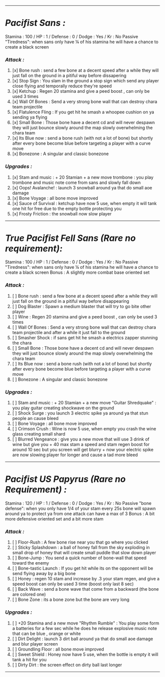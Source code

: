 __________________________________________________________________________
# ***Pacifist Sans :***
Stamina : 100 / HP : 1 / Defense : 0 / Dodge : Yes / Kr : No
Passive "Tiredness":  when sans only have ¼ of his stamina he will have a chance to create a black screen
### ***Attack :***
1. [x] Bone rush : send a few bone at a decent speed after a while they will just fall on the ground in a pitiful way before dissapering
2. [x] Stop Sign : You slam in the ground a stop sign which send any player close flying and temporally reduce they're speed
3. [x] Ketchup : Regen 20 stamina and give a peed boost , can only be used 3 times
4. [x] Wall Of Bones :  Send a very strong bone wall that can destroy chara team projectile 
5. [x] Flatulence Fling : If you get hit he smash a whoopee cushion on ya sending ya flying 
6. [x] Small Bone : Those bone have a decent cd and will never despawn they will just bounce slowly around the map slowly overwhelming the chara team
7. [x] Its Blue now : send a bone rush (with not a lot of bone) but shortly after every bone become blue before targeting a player with a curve move
8. [x] Bonezone : A singular and classic bonezone

### ***Upgrades :***
1. [x] Stam and music : + 20 Stamian + a new move trombone : you play trombone and music note come from sans and slowly fall down
2. [x] Oops! Avalanche! : launch 3 snowball around ya that do small aoe damage
3. [x] Bone Voyage : all bone move improved
4. [x] Sauce of Survival : ketchup have now 5 use, when  empty it will tank one hit for free due to the empty bottle protecting you
5. [x] Frosty Friction : the snowball now slow player 

__________________________________________________________________________
# ***True Pacifist Fell Sans (Rare no requirement):***
Stamina : 100 / HP : 1 / Defense : 0 / Dodge : Yes / Kr : No
Passive "Tiredness":  when sans only have ¼ of his stamina he will have a chance to create a black screen
Bonus : A slightly more combat base oriented set 
### ***Attack :***
1. [ ] Bone rush : send a few bone at a decent speed after a while they will just fall on the ground in a pitiful way before disappearing
2. [ ] Dog Blaster :  Spawn a medium blaster that will try to go bite other player
3. [ ] Wine : Regen 20 stamina and give a peed boost , can only be used 3 times
4. [ ] Wall Of Bones :  Send a very strong bone wall that can destroy chara team projectile and after a while it just fall to the ground 
5. [ ] Smasher Shock : if sans get hit he smash a electrics zapper stunning the chara
6. [ ] Small Bone : Those bone have a decent cd and will never despawn they will just bounce slowly around the map slowly overwhelming the chara team
7. [ ] Its Blue now : send a bone rush (with not a lot of bone) but shortly after every bone become blue before targeting a player with a curve move
8. [ ] Bonezone : A singular and classic bonezone

### ***Upgrades :***
1. [ ] Stam and music : + 20 Stamian + a new move "Guitar Shredquake" : you play guitar creating shockwave on the ground 
2. [ ] Shock Surge : you launch 3 electric spike ya around ya that stun people an cause bleed
3. [ ] Bone Voyage : all bone move improved
4. [ ] Crimson Crush : Wine is now 5 use, when empty you crash the wine glass creating small shard
5. [ ] Blurred Vengeance : give you a new move that will use 3 drink of wine but give you + 40 max stam a speed and stam regen boost for around 10 sec but you screen will get blurry + now your electric spike are now slowing player for longer and cause a tad more bleed
__________________________________________________________________________

# ***Pacifist US Papyrus (Rare no Requirement) :***
Stamina : 120 / HP : 1 / Defense : 0 / Dodge : Yes / Kr : No
Passive "bone defense":  when you only have 1/4 of your stam every 25s bone will spawn around ya to protect ya from one attack can have a max of 3
Bonus : A bit more defensive oriented set and a bit more stam
### ***Attack :***
1. [ ] Floor-Rush : A few bone rise near you that go where you clicked
2. [ ] Sticky Splashdown : a ball of honey fall from the sky exploding in small drop of honey that will create small puddle that slow down player
3. [ ] Bone-Jump : You send a quick number of bone-wall that speed toward the enemy 
4. [ ] Bone-tastic Launch : If you get hit while its on the opponent will be send flying away by a big bone 
5. [ ] Honey : regen 10 stam and increase by .3 your stam regen, and give a speed boost can only be used 3 time (boost only last 8 sec)
6. [ ] Back Wave : send a bone wave that come from a backward (the bone are colored one)
7. [ ] Bone Zone : its a bone zone but the bone are very long

### ***Upgrades :***
1. [ ] +20 Stamina and a new move  "Rhythm Rumble" : You play some form a batteries for a few sec while he does he release explosive music note that can be blue , orange or white
2. [ ] Dirt Delight : launch 3 dirt ball around ya that do small aoe damage and blur player screen
3. [ ] Groundling Floor : all bone move improved
4. [ ] Sweet Shield : Honey now have 5 use, when the bottle is empty it will tank a hit for you
5. [ ] Dirty Dirt : the screen effect on dirty ball last longer
__________________________________________________________________________


